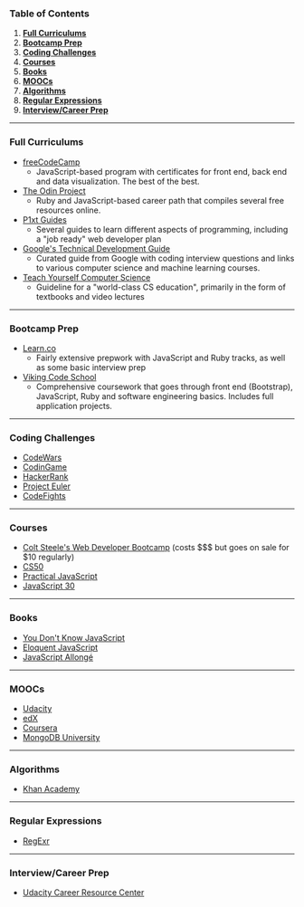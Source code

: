 ### Table of Contents
1. **[Full Curriculums](#full-curriculums)**
2. **[Bootcamp Prep](#bootcamp-prep)**
3. **[Coding Challenges](#coding-challenges)**
4. **[Courses](#courses)**
5. **[Books](#books)**
6. **[MOOCs](#moocs)**
7. **[Algorithms](#algorithms)**
8. **[Regular Expressions](#regex)**
9. **[Interview/Career Prep](#interview)**

---
### Full Curriculums
* [freeCodeCamp](https://www.freecodecamp.com/)
  * JavaScript-based program with certificates for front end, back end and data visualization. The best of the best.
* [The Odin Project](http://www.theodinproject.com/)
  * Ruby and JavaScript-based career path that compiles several free resources online.
* [P1xt Guides](https://github.com/P1xt/p1xt-guides)
  * Several guides to learn different aspects of programming, including a "job ready" web developer plan
* [Google's Technical Development Guide](https://techdevguide.withgoogle.com/)
  * Curated guide from Google with coding interview questions and links to various computer science and machine learning courses.
* [Teach Yourself Computer Science](https://teachyourselfcs.com/)
  * Guideline for a "world-class CS education", primarily in the form of textbooks and video lectures

---
### Bootcamp Prep
* [Learn.co](https://learn.co/tracks/bootcamp-prep)
  * Fairly extensive prepwork with JavaScript and Ruby tracks, as well as some basic interview prep
* [Viking Code School](https://www.vikingcodeschool.com/prep)
  * Comprehensive coursework that goes through front end (Bootstrap), JavaScript, Ruby and software engineering basics. Includes full application projects.

---
### Coding Challenges
* [CodeWars](https://www.codewars.com/)
* [CodinGame](https://www.codingame.com/)
* [HackerRank](https://www.hackerrank.com/)
* [Project Euler](https://projecteuler.net/)
* [CodeFights](https://codefights.com/)

---
### Courses
* [Colt Steele's Web Developer Bootcamp](https://www.udemy.com/the-web-developer-bootcamp/learn/v4/) (costs $$$ but goes on sale for $10 regularly)
* [CS50](https://courses.edx.org/courses/course-v1:HarvardX+CS50+X/course/)
* [Practical JavaScript](https://watchandcode.com/p/practical-javascript)
* [JavaScript 30](https://javascript30.com/)

---
### Books
* [You Don't Know JavaScript](https://github.com/getify/You-Dont-Know-JS)
* [Eloquent JavaScript](http://eloquentjavascript.net/)
* [JavaScript Allongé](https://leanpub.com/javascriptallongesix/read)

---
### MOOCs
* [Udacity](https://www.udacity.com/)
* [edX](https://www.edx.org/)
* [Coursera](https://www.coursera.org/)
* [MongoDB University](https://university.mongodb.com/courses/catalog)

---
### Algorithms
* [Khan Academy](https://www.khanacademy.org/computing/computer-science/algorithms)

---
### Regular Expressions
* [RegExr](http://www.regexr.com/)

---
### Interview/Career Prep
* [Udacity Career Resource Center](https://career-resource-center.udacity.com/)
